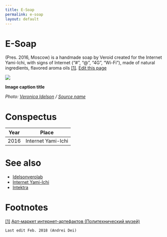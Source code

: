 ```yaml
---
title: E-Soap
permalink: e-soap
layout: default
---
```




# E-Soap


(Pres. 2016, Moscow) is a handmade soap by Veroid created for the Internet Yami-Ichi, with signs of Internet (“#”, “@”, “4G”, “Wi-Fi”), made of natural ingredients, flavored aroma oils <span id="a1">[\[1\]](#f1)</span>. [Edit this page](http://prose.io/#indexmod/encyclopedia/edit/master/e-soap.md)

![](/encyclopedia/e-soap-by-veroid.png)

**Image caption title**

*Photo: [Veronica Idelson](Facebook) / [Source name](https://www.facebook.com/search/top/?q=%D1%8F%D0%BC%D0%B8%20%D0%B8%D1%87%D0%B8%20)*

# Conspectus

|Year|Place|
|----|-----|
|2016|Internet Yami-Ichi|


# See also

+ [Idelsonverolab](idelsonverolab)
+ [Internet Yami-Ichi](internet-yami-ichi)
+ [Intektra](Intektra)


# Footnotes

[[1]](#a1) <span id="f1"></span> [Арт-маркет интернет-артефактов (Политехнический музей)](http://fest2016.polymus.ru/ru/programm/yami-ichi/index.html)


`Last edit Feb. 2018 (Andrei Dei)`
